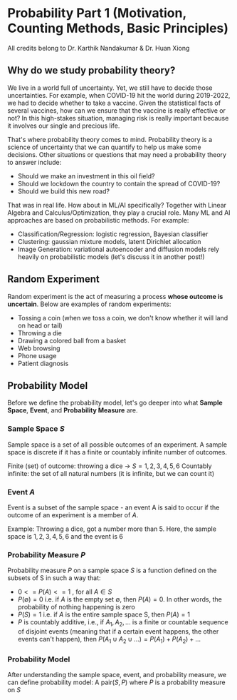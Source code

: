 # Probability Part 1 (Motivation, Counting Methods, Basic Principles)
All credits belong to Dr. Karthik Nandakumar & Dr. Huan Xiong
## Why do we study probability theory?
We live in a world full of uncertainty. Yet, we still have to decide those uncertainties. For example, when COVID-19 hit the world during 2019-2022, we had to decide whether to take a vaccine. Given the statistical facts of several vaccines, how can we ensure that the vaccine is really effective or not? In this high-stakes situation, managing risk is really important because it involves our single and precious life.

That's where probability theory comes to mind. Probability theory is a science of uncertainty that we can quantify to help us make some decisions. Other situations or questions that may need a probability theory to answer include:
- Should we make an investment in this oil field?
- Should we lockdown the country to contain the spread of COVID-19?
- Should we build this new road?

That was in real life. How about in ML/AI specifically? Together with Linear Algebra and Calculus/Optimization, they play a crucial role. Many ML and AI approaches are based on probabilistic methods. For example:
- Classification/Regression: logistic regression, Bayesian classifier
- Clustering: gaussian mixture models, latent Dirichlet allocation
- Image Generation: variational autoencoder and diffusion models rely heavily on probabilistic models (let's discuss it in another post!)

## Random Experiment
Random experiment is the act of measuring a process **whose outcome is uncertain**. Below are examples of random experiments:
- Tossing a coin (when we toss a coin, we don't know whether it will land on head or tail)
- Throwing a die
- Drawing a colored ball from a basket
- Web browsing
- Phone usage
- Patient diagnosis

## Probability Model
Before we define the probability model, let's go deeper into what **Sample Space**, **Event**, and **Probability Measure** are.

### Sample Space $`S`$
Sample space is a set of all possible outcomes of an experiment. A sample space is discrete if it has a finite or countably infinite number of outcomes.

Finite (set) of outcome: throwing a dice -> $`S = {1,2,3,4,5,6}`$
Countably infinite: the set of all natural numbers (it is infinite, but we can count it)

### Event $`A`$
Event is a subset of the sample space - an event A is said to occur if the outcome of an experiment is a member of $`A`$. 

Example: Throwing a dice, got a number more than 5. Here, the sample space is $`{1,2,3,4,5,6}`$ and the event is $`{6}`$

### Probability Measure $`P`$
Probability measure $`P`$ on a sample space $S$ is a function defined on the subsets of S in such a way that:
- $`0 <= P(A) <= 1`$ , for all $`A \in S`$
- $`P(\emptyset) = 0`$ i.e. if $A$ is the empty set $`\emptyset`$, then $`P(A)=0`$. In other words, the probability of nothing happening is zero
- $`P(S) = 1`$ i.e. if $`A`$ is the entire sample space S, then $`P(A)=1`$
- $`P`$ is countably additive, i.e., if $`A_1, A_2, ...`$ is a finite or countable sequence of disjoint events (meaning that if a certain event happens, the other events can't happen), then $`P(A_1 \cup A_2 \cup ...) = P(A_1) + P(A_2) + ...`$

### Probability Model
After understanding the sample space, event, and probability measure, we can define probability model: A pair($`S,P`$) where $`P`$ is a probability measure on $`S`$